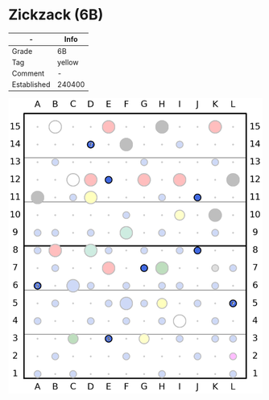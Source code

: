# Zickzack (6B)

| - | Info |
| - | ---- |
| Grade | 6B|
| Tag | yellow|
| Comment | -|
| Established | 240400 |

![Zickzack](/plots/240512_Zickzack.png)

